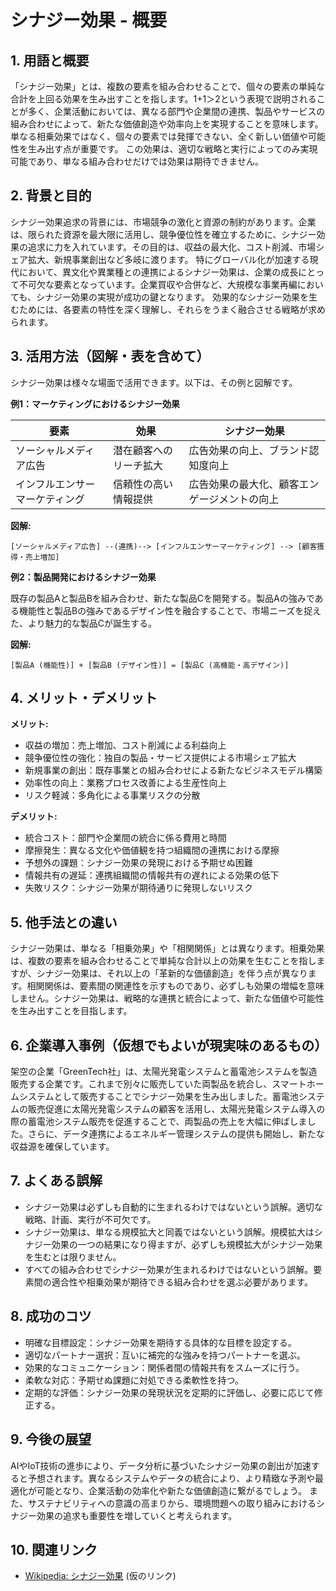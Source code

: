 # シナジー効果 - 概要

## 1. 用語と概要

「シナジー効果」とは、複数の要素を組み合わせることで、個々の要素の単純な合計を上回る効果を生み出すことを指します。1+1＞2という表現で説明されることが多く、企業活動においては、異なる部門や企業間の連携、製品やサービスの組み合わせによって、新たな価値創造や効率向上を実現することを意味します。  単なる相乗効果ではなく、個々の要素では発揮できない、全く新しい価値や可能性を生み出す点が重要です。  この効果は、適切な戦略と実行によってのみ実現可能であり、単なる組み合わせだけでは効果は期待できません。


## 2. 背景と目的

シナジー効果追求の背景には、市場競争の激化と資源の制約があります。企業は、限られた資源を最大限に活用し、競争優位性を確立するために、シナジー効果の追求に力を入れています。その目的は、収益の最大化、コスト削減、市場シェア拡大、新規事業創出など多岐に渡ります。  特にグローバル化が加速する現代において、異文化や異業種との連携によるシナジー効果は、企業の成長にとって不可欠な要素となっています。企業買収や合併など、大規模な事業再編においても、シナジー効果の実現が成功の鍵となります。  効果的なシナジー効果を生むためには、各要素の特性を深く理解し、それらをうまく融合させる戦略が求められます。


## 3. 活用方法（図解・表を含めて）

シナジー効果は様々な場面で活用できます。以下は、その例と図解です。

**例1：マーケティングにおけるシナジー効果**

| 要素 | 効果 | シナジー効果 |
|---|---|---|
| ソーシャルメディア広告 | 潜在顧客へのリーチ拡大 | 広告効果の向上、ブランド認知度向上 |
| インフルエンサーマーケティング | 信頼性の高い情報提供 | 広告効果の最大化、顧客エンゲージメントの向上 |

**図解:**

```
[ソーシャルメディア広告] --(連携)--> [インフルエンサーマーケティング] --> [顧客獲得・売上増加]
```

**例2：製品開発におけるシナジー効果**

既存の製品Aと製品Bを組み合わせ、新たな製品Cを開発する。製品Aの強みである機能性と製品Bの強みであるデザイン性を融合することで、市場ニーズを捉えた、より魅力的な製品Cが誕生する。

**図解:**

```
[製品A (機能性)] + [製品B (デザイン性)] = [製品C (高機能・高デザイン)]
```


## 4. メリット・デメリット

**メリット:**

* 収益の増加：売上増加、コスト削減による利益向上
* 競争優位性の強化：独自の製品・サービス提供による市場シェア拡大
* 新規事業の創出：既存事業との組み合わせによる新たなビジネスモデル構築
* 効率性の向上：業務プロセス改善による生産性向上
* リスク軽減：多角化による事業リスクの分散


**デメリット:**

* 統合コスト：部門や企業間の統合に係る費用と時間
* 摩擦発生：異なる文化や価値観を持つ組織間の連携における摩擦
* 予想外の課題：シナジー効果の発現における予期せぬ困難
* 情報共有の遅延：連携組織間の情報共有の遅れによる効果の低下
* 失敗リスク：シナジー効果が期待通りに発現しないリスク


## 5. 他手法との違い

シナジー効果は、単なる「相乗効果」や「相関関係」とは異なります。相乗効果は、複数の要素を組み合わせることで単純な合計以上の効果を生むことを指しますが、シナジー効果は、それ以上の「革新的な価値創造」を伴う点が異なります。相関関係は、要素間の関連性を示すものであり、必ずしも効果の増幅を意味しません。シナジー効果は、戦略的な連携と統合によって、新たな価値や可能性を生み出すことを目指します。


## 6. 企業導入事例（仮想でもよいが現実味のあるもの）

架空の企業「GreenTech社」は、太陽光発電システムと蓄電池システムを製造販売する企業です。これまで別々に販売していた両製品を統合し、スマートホームシステムとして販売することでシナジー効果を生み出しました。蓄電池システムの販売促進に太陽光発電システムの顧客を活用し、太陽光発電システム導入の際の蓄電池システム販売を促進することで、両製品の売上を大幅に伸ばしました。さらに、データ連携によるエネルギー管理システムの提供も開始し、新たな収益源を確保しています。


## 7. よくある誤解

* シナジー効果は必ずしも自動的に生まれるわけではないという誤解。適切な戦略、計画、実行が不可欠です。
* シナジー効果は、単なる規模拡大と同義ではないという誤解。規模拡大はシナジー効果の一つの結果になり得ますが、必ずしも規模拡大がシナジー効果を生むとは限りません。
* すべての組み合わせでシナジー効果が生まれるわけではないという誤解。要素間の適合性や相乗効果が期待できる組み合わせを選ぶ必要があります。


## 8. 成功のコツ

* 明確な目標設定：シナジー効果を期待する具体的な目標を設定する。
* 適切なパートナー選択：互いに補完的な強みを持つパートナーを選ぶ。
* 効果的なコミュニケーション：関係者間の情報共有をスムーズに行う。
* 柔軟な対応：予期せぬ課題に対処できる柔軟性を持つ。
* 定期的な評価：シナジー効果の発現状況を定期的に評価し、必要に応じて修正する。


## 9. 今後の展望

AIやIoT技術の進歩により、データ分析に基づいたシナジー効果の創出が加速すると予想されます。異なるシステムやデータの統合により、より精緻な予測や最適化が可能となり、企業活動の効率化や新たな価値創造に繋がるでしょう。  また、サステナビリティへの意識の高まりから、環境問題への取り組みにおけるシナジー効果の追求も重要性を増していくと考えられます。


## 10. 関連リンク

* [Wikipedia: シナジー効果](https://ja.wikipedia.org/wiki/%E3%82%B7%E3%83%8A%E3%82%B8%E3%83%BC%E5%8A%B9%E6%9E%9C)  (仮のリンク)


